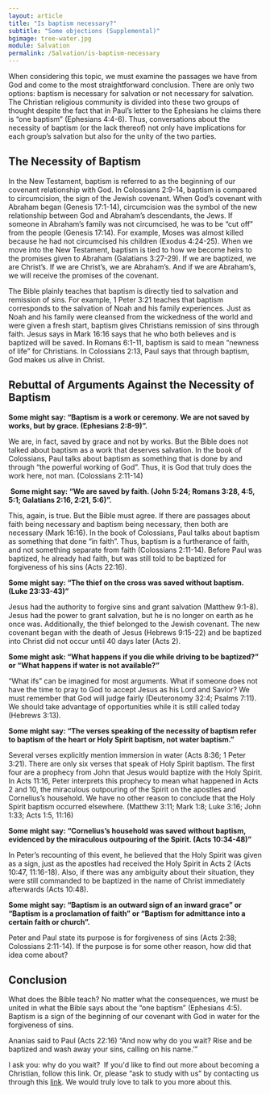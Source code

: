 ```yaml
---
layout: article
title: "Is baptism necessary?"
subtitle: "Some objections (Supplemental)"
bgimage: tree-water.jpg
module: Salvation
permalink: /Salvation/is-baptism-necessary
---
```


When considering this topic, we must examine the passages we have from God and come to the most straightforward conclusion. There are only two options: baptism is necessary for salvation or not necessary for salvation. The Christian religious community is divided into these two groups of thought despite the fact that in Paul’s letter to the Ephesians he claims there is “one baptism” (Ephesians 4:4-6). Thus, conversations about the necessity of baptism (or the lack thereof) not only have implications for each group’s salvation but also for the unity of the two parties.
 
## The Necessity of Baptism
In the New Testament, baptism is referred to as the beginning of our covenant relationship with God. In Colossians 2:9-14, baptism is compared to circumcision, the sign of the Jewish covenant. When God’s covenant with Abraham began (Genesis 17:1-14), circumcision was the symbol of the new relationship between God and Abraham’s descendants, the Jews. If someone in Abraham’s family was not circumcised, he was to be “cut off” from the people (Genesis 17:14). For example, Moses was almost killed because he had not circumcised his children (Exodus 4:24-25). When we move into the New Testament, baptism is tied to how we become heirs to the promises given to Abraham (Galatians 3:27-29). If we are baptized, we are Christ’s. If we are Christ’s, we are Abraham’s. And if we are Abraham’s, we will receive the promises of the covenant.
 
The Bible plainly teaches that baptism is directly tied to salvation and remission of sins. For example, 1 Peter 3:21 teaches that baptism corresponds to the salvation of Noah and his family experiences. Just as Noah and his family were cleansed from the wickedness of the world and were given a fresh start, baptism gives Christians remission of sins through faith. Jesus says in Mark 16:16 says that he who both believes and is baptized will be saved. In Romans 6:1-11, baptism is said to mean “newness of life” for Christians. In Colossians 2:13, Paul says that through baptism, God makes us alive in Christ.
 
## Rebuttal of Arguments Against the Necessity of Baptism
**Some might say: “Baptism is a work or ceremony. We are not saved by works, but by grace. (Ephesians 2:8-9)”.**

We are, in fact, saved by grace and not by works. But the Bible does not talked about baptism as a work that deserves salvation. In the book of Colossians, Paul talks about baptism as something that is done by and through “the powerful working of God”. Thus, it is God that truly does the work here, not man. (Colossians 2:11-14)

​
**Some might say: “We are saved by faith. (John 5:24; Romans 3:28, 4:5, 5:1; Galatians 2:16, 2:21, 5:6)”.**

This, again, is true. But the Bible must agree. If there are passages about faith being necessary and baptism being necessary, then both are necessary (Mark 16:16). In the book of Colossians, Paul talks about baptism as something that done “in faith”. Thus, baptism is a furtherance of faith, and not something separate from faith (Colossians 2:11-14). Before Paul was baptized, he already had faith, but was still told to be baptized for forgiveness of his sins (Acts 22:16).
 
**Some might say: “The thief on the cross was saved without baptism. (Luke 23:33-43)”**

Jesus had the authority to forgive sins and grant salvation (Matthew 9:1-8). Jesus had the power to grant salvation, but he is no longer on earth as he once was. Additionally, the thief belonged to the Jewish covenant. The new covenant began with the death of Jesus (Hebrews 9:15-22) and be baptized into Christ did not occur until 40 days later (Acts 2).
​

**Some might ask: “What happens if you die while driving to be baptized?” or “What happens if water is not available?”**

“What ifs” can be imagined for most arguments. What if someone does not have the time to pray to God to accept Jesus as his Lord and Savior? We must remember that God will judge fairly (Deuteronomy 32:4; Psalms 7:11). We should take advantage of opportunities while it is still called today (Hebrews 3:13). 

**Some might say: “The verses speaking of the necessity of baptism refer to baptism of the heart or Holy Spirit baptism, not water baptism.”**

Several verses explicitly mention immersion in water (Acts 8:36; 1 Peter 3:21). There are only six verses that speak of Holy Spirit baptism. The first four are a prophecy from John that Jesus would baptize with the Holy Spirit. In Acts 11:16, Peter interprets this prophecy to mean what happened in Acts 2 and 10, the miraculous outpouring of the Spirit on the apostles and Cornelius’s household. We have no other reason to conclude that the Holy Spirit baptism occurred elsewhere. (Matthew 3:11; Mark 1:8; Luke 3:16; John 1:33; Acts 1:5, 11:16)
 
**Some might say: “Cornelius’s household was saved without baptism, evidenced by the miraculous outpouring of the Spirit. (Acts 10:34-48)”**

In Peter’s recounting of this event, he believed that the Holy Spirit was given as a sign, just as the apostles had received the Holy Spirit in Acts 2 (Acts 10:47, 11:16-18). Also, if there was any ambiguity about their situation, they were still commanded to be baptized in the name of Christ immediately afterwards (Acts 10:48).
 
**Some might say: “Baptism is an outward sign of an inward grace” or “Baptism is a proclamation of faith” or “Baptism for admittance into a certain faith or church”.**

Peter and Paul state its purpose is for forgiveness of sins (Acts 2:38; Colossians 2:11-14). If the purpose is for some other reason, how did that idea come about?
 
## Conclusion
What does the Bible teach? No matter what the consequences, we must be united in what the Bible says about the “one baptism” (Ephesians 4:5). Baptism is a sign of the beginning of our covenant with God in water for the forgiveness of sins.
 
Ananias said to Paul (Acts 22:16) “And now why do you wait? Rise and be baptized and wash away your sins, calling on his name.’”
 
I ask you: why do you wait?
​
If you'd like to find out more about becoming a Christian, follow this link. Or, please “ask to study with us” by contacting us through this [link](/study-with-us). We would truly love to talk to you more about this.